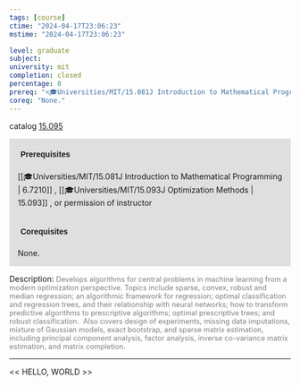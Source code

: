 ```yaml
---
tags: [course]
ctime: "2024-04-17T23:06:23"
mstime: "2024-04-17T23:06:23"

level: graduate
subject: 
university: mit
completion: closed
percentage: 0
prereq: "<🎓Universities/MIT/15.081J Introduction to Mathematical Programming> , <🎓Universities/MIT/15.093J Optimization Methods> , or permission of instructor"
coreq: "None."
---
```


catalog [15.095](http://student.mit.edu/catalog/m15a.html#15.095)

<span style="display: block; padding: 15px; background-color: rgb(100, 100, 100, 0.2);"><font id="m_prereq1032_0" style="display: block; font-family: Arial, sans-serif; font-weight: bold; padding: 5px">Prerequisites</font><br><span id="prereq1032_0">[[🎓Universities/MIT/15.081J Introduction to Mathematical Programming | 6.7210]] , [[🎓Universities/MIT/15.093J Optimization Methods | 15.093]] , or permission of instructor</span></span>
<span style="display: block; padding: 15px; background-color: rgb(100, 100, 100, 0.2);"><font id="m_coreq1032_0" style="display: block; font-family: Arial, sans-serif; font-weight: bold; padding: 5px">Corequisites</font><br><span id="coreq1032_0">None.</span></span>

<font style="">Description:</font>
<font style="color: grey; font-size: 0.8rem;">Develops algorithms for central problems in machine learning from a modern optimization perspective. Topics include sparse, convex, robust and median regression; an algorithmic framework for regression; optimal classification and regression trees, and their relationship with neural networks; how to transform predictive algorithms to prescriptive algorithms; optimal prescriptive trees; and robust classification.  Also covers design of experiments, missing data imputations, mixture of Gaussian models, exact bootstrap, and sparse matrix estimation, including principal component analysis, factor analysis, inverse co-variance matrix estimation, and matrix completion.</font>



---

<< HELLO, WORLD >>
